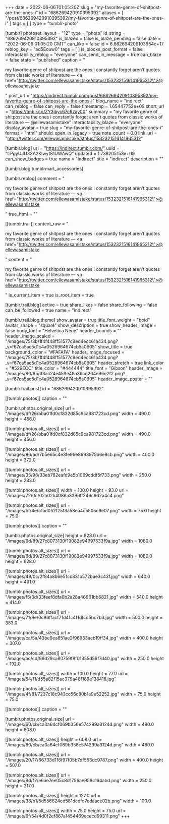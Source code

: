 +++
date = 2022-06-06T01:05:20Z
slug = "my-favorite-genre-of-shitpost-are-the-ones-i"
id = "686269420910395392"
aliases = [ "/post/686269420910395392/my-favorite-genre-of-shitpost-are-the-ones-i" ]
tags = [ ]
type = "tumblr-photo"

[tumblr]
photoset_layout = "12"
type = "photo"
id_string = "686269420910395392"
is_blazed = false
is_blaze_pending = false
date = "2022-06-06 01:05:20 GMT"
can_like = false
id = 6.862694209103954e+17
reblog_key = "ad5Eouw0"
tags = [ ]
is_blocks_post_format = false
interactability_reblog = "everyone"
can_send_in_message = true
can_blaze = false
state = "published"
caption = "<p>my favorite genre of shitpost are the ones i constantly forget aren&rsquo;t quotes from classic works of literature — <a href=\"http://twitter.com/ellewasamistake/status/1532321516141965312\">@ellewasamistake</a></p>"
post_url = "https://indirect.tumblr.com/post/686269420910395392/my-favorite-genre-of-shitpost-are-the-ones-i"
blog_name = "indirect"
can_reblog = false
can_reply = false
timestamp = 1.65447752e+09
short_url = "https://tmblr.co/ZY3jbyc67cRzay00"
summary = "my favorite genre of shitpost are the ones i constantly forget aren't quotes from classic works of literature — @ellewasamistake"
interactability_blaze = "everyone"
display_avatar = true
slug = "my-favorite-genre-of-shitpost-are-the-ones-i"
format = "html"
should_open_in_legacy = true
note_count = 0.0
link_url = "http://twitter.com/ellewasamistake/status/1532321516141965312"

[tumblr.blog]
url = "https://indirect.tumblr.com/"
uuid = "t:PgyUJU3SA2Klwyt81UWAwQ"
updated = 1.738205153e+09
can_show_badges = true
name = "indirect"
title = "indirect"
description = ""

[tumblr.blog.tumblrmart_accessories]

[tumblr.reblog]
comment = "<p>my favorite genre of shitpost are the ones i constantly forget aren’t quotes from classic works of literature — <a href=\"http://twitter.com/ellewasamistake/status/1532321516141965312\">@ellewasamistake</a></p>"
tree_html = ""

[[tumblr.trail]]
content_raw = "<p>my favorite genre of shitpost are the ones i constantly forget aren’t quotes from classic works of literature — <a href=\"http://twitter.com/ellewasamistake/status/1532321516141965312\">@ellewasamistake</a></p>"
content = "<p>my favorite genre of shitpost are the ones i constantly forget aren&rsquo;t quotes from classic works of literature &mdash; <a href=\"http://twitter.com/ellewasamistake/status/1532321516141965312\">@ellewasamistake</a></p>"
is_current_item = true
is_root_item = true

[tumblr.trail.blog]
active = true
share_likes = false
share_following = false
can_be_followed = true
name = "indirect"

[tumblr.trail.blog.theme]
show_avatar = true
title_font_weight = "bold"
avatar_shape = "square"
show_description = true
show_header_image = false
body_font = "Helvetica Neue"
header_bounds = ""
header_image_scaled = "/images/75/3b/1f4f448ff51577c9ed4ecc61a434.png?_v=f67ca5ac5d1c4a0526964674cb5a0605"
show_title = true
background_color = "#FAFAFA"
header_image_focused = "/images/75/3b/1f4f448ff51577c9ed4ecc61a434.png?_v=f67ca5ac5d1c4a0526964674cb5a0605"
header_stretch = true
link_color = "#529ECC"
title_color = "#444444"
title_font = "Gibson"
header_image = "/images/80/65/33ac24e459e48a36cd204e96e2f2.png?_v=f67ca5ac5d1c4a0526964674cb5a0605"
header_image_poster = ""

[tumblr.trail.post]
id = "686269420910395392"

[[tumblr.photos]]
caption = ""

[tumblr.photos.original_size]
url = "/images/df/26/bba01fd0cf832d85c9ca981723cd.png"
width = 490.0
height = 456.0

[[tumblr.photos.alt_sizes]]
url = "/images/df/26/bba01fd0cf832d85c9ca981723cd.png"
width = 490.0
height = 456.0

[[tumblr.photos.alt_sizes]]
url = "/images/86/ad/7b5e65c4e3fe96e8693975b6e8cb.png"
width = 400.0
height = 372.0

[[tumblr.photos.alt_sizes]]
url = "/images/35/98/33eb782eafd9e5b1069cddf5f733.png"
width = 250.0
height = 233.0

[[tumblr.photos.alt_sizes]]
width = 100.0
height = 93.0
url = "/images/72/0c/02a02b4086a3396ff246c9d2a4c4.png"

[[tumblr.photos.alt_sizes]]
url = "/images/bf/4e/c1ad052f25f3a58ea4c5505c9e07.png"
width = 75.0
height = 75.0

[[tumblr.photos]]
caption = ""

[tumblr.photos.original_size]
height = 828.0
url = "/images/6d/89/27c8073130f19082e94997533f9a.jpg"
width = 1080.0

[[tumblr.photos.alt_sizes]]
url = "/images/6d/89/27c8073130f19082e94997533f9a.jpg"
width = 1080.0
height = 828.0

[[tumblr.photos.alt_sizes]]
url = "/images/49/0c/2f84a8b6e51cc831b572bae3c43f.jpg"
width = 640.0
height = 491.0

[[tumblr.photos.alt_sizes]]
url = "/images/f5/3d/33feef8dfa0b2a28a46961bb6821.jpg"
width = 540.0
height = 414.0

[[tumblr.photos.alt_sizes]]
url = "/images/71/9e/0c86ffacf71d41c4f1dfcd5bc7b3.jpg"
width = 500.0
height = 383.0

[[tumblr.photos.alt_sizes]]
url = "/images/ca/5a/43be9ea851ae2f96933aeb19ff34.jpg"
width = 400.0
height = 307.0

[[tumblr.photos.alt_sizes]]
url = "/images/ac/cd/96d29ca80759f8f01355d56f7d40.jpg"
width = 250.0
height = 192.0

[[tumblr.photos.alt_sizes]]
width = 100.0
height = 77.0
url = "/images/54/f1/d55a82f15ac379a48f189e138418.jpg"

[[tumblr.photos.alt_sizes]]
url = "/images/4f/81/7237c18c943cc56c80b1e9e52252.jpg"
width = 75.0
height = 75.0

[[tumblr.photos]]
caption = ""

[tumblr.photos.original_size]
url = "/images/60/cb/ca0a64cf069b356e574299a3124d.png"
width = 480.0
height = 608.0

[[tumblr.photos.alt_sizes]]
height = 608.0
url = "/images/60/cb/ca0a64cf069b356e574299a3124d.png"
width = 480.0

[[tumblr.photos.alt_sizes]]
url = "/images/20/17/66733d116f97f05b7df553dc9787.png"
width = 400.0
height = 507.0

[[tumblr.photos.alt_sizes]]
url = "/images/9d/f2/e6ae7ee05c8d1756ae958c164abd.png"
width = 250.0
height = 317.0

[[tumblr.photos.alt_sizes]]
height = 127.0
url = "/images/38/b1/5d556624cd581dcdfd7edaace02b.png"
width = 100.0

[[tumblr.photos.alt_sizes]]
width = 75.0
height = 75.0
url = "/images/6f/54/4d0f2ef867a1454469ececd99311.png"
+++
